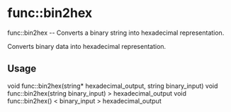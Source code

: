 # func::bin2hex
func::bin2hex -- Converts a binary string into hexadecimal representation.

Converts binary data into hexadecimal representation.

## Usage
  void func::bin2hex(string* hexadecimal_output, string binary_input)
  void func::bin2hex(string binary_input) > hexadecimal_output
  void func::bin2hex() < binary_input > hexadecimal_output

